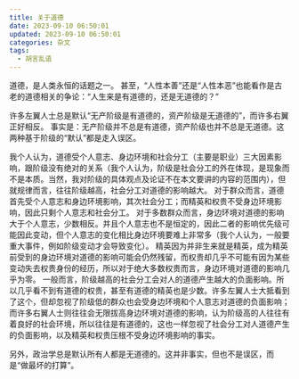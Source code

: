 ```yaml
---
title: 关于道德
date: 2023-09-10 06:50:01
updated: 2023-09-10 06:50:01
categories: 杂文
tags:
  - 胡言乱语
---
```


道德，是人类永恒的话题之一。
甚至，“人性本善”还是“人性本恶”也能看作是古老的道德相关的争论：“人生来是有道德的，还是无道德的？”

许多左翼人士总是默认“无产阶级是有道德的，资产阶级是无道德的”，而许多右翼正好相反。
事实是：无产阶级并不总是有道德，资产阶级也并不总是无道德。这两种基于阶级的“默认”都是走入误区。

我个人认为，道德受个人意志、身边环境和社会分工（主要是职业）三大因素影响，跟阶级没有绝对的关系（我个人认为，阶级是社会分工的外在体现，是现象而不是本质。当然，我对阶级的具体观点及论证不在本文要讲的内容的范围内），但就规律而言，往往阶级越高，社会分工对道德的影响越大。
对于群众而言，道德首先受个人意志和身边环境影响，其次社会分工；而精英和权贵不受身边环境影响，因此只剩个人意志和社会分工。
对于多数群众而言，身边环境对道德的影响大于个人意志，少数相反。并且个人意志也不是恒定的，因此二者的影响优先级可能因此变动，但个人意志的变化相比身边环境要难上非常多（我个人认为，一般要重大事件，例如阶级变动才会导致变化）。
精英因为并非生来就是精英，成为精英前受到的身边环境对道德的影响可能会仍然残留，而权贵却几乎不可能有因为某些变动失去权贵身份的经历，所以对于绝大多数权贵而言，身边环境对道德的影响几乎为零。
一般而言，阶级越高的社会分工会对人的道德产生越大的负面影响。所以几乎看不到有道德的权贵，甚至有道德的精英也是少数。许多左翼人士大抵看到了这个，但却忽视了阶级低的群众也会受身边环境和个人意志对道德的负面影响；而许多右翼人士则往往会无限拔高身边环境对道德的影响，认为阶级高的人往往有着良好的社会环境，所以往往是有道德的，这也一样忽视了社会分工对人道德产生的负面影响，以及精英和权贵压根不受身边环境影响的事实。

另外，政治学总是默认所有人都是无道德的。这并非事实，但也不是误区，而是“做最坏的打算”。
